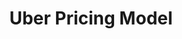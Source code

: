---
layout: post
title: Uber Pricing Model
description: Back in early 2012, Uber’s Boston team noticed a problem. On the weekends, customers were unable to book rides. 
image: /portfolio/uber.jpg
link: /blog/uber
order: 3

---